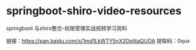# springboot-shiro-video-resources
springboot 与shiro整合-权限管理实战视频学习资料


链接：https://pan.baidu.com/s/1md1LkWTY5nX2DqIitaQUOA 
提取码：0qux
